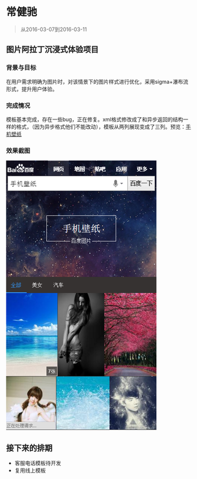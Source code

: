 # 常健驰

> 从2016-03-07到2016-03-11

## 图片阿拉丁沉浸式体验项目

### 背景与目标

在用户需求明确为图片时，对该情景下的图片样式进行优化，采用sigma+瀑布流形式，提升用户体验。

### 完成情况

模板基本完成，存在一些bug，正在修复。xml格式修改成了和异步返回的结构一样的格式，（因为异步格式他们不能改动），模板从两列展现变成了三列。预览：[手机壁纸](http://cp01-sys-rath4-c32-qa270.cp01.baidu.com:8003/s?dev_workspace=platform&dev_tpl=image_waterfall&tn=iphone&sid=99999&dev_online=0&dev_module=aladdin-wise&dev_file=default.xml&dev_fileformat=xml&dev_pos=asResult&wd=%E6%89%8B%E6%9C%BA%E5%A3%81%E7%BA%B8&word=%E6%89%8B%E6%9C%BA%E5%A3%81%E7%BA%B8)

### 效果截图

![](img/v_changjianchi/pbl.png)

## 接下来的排期

* 客服电话模板待开发
* 复用线上模板
